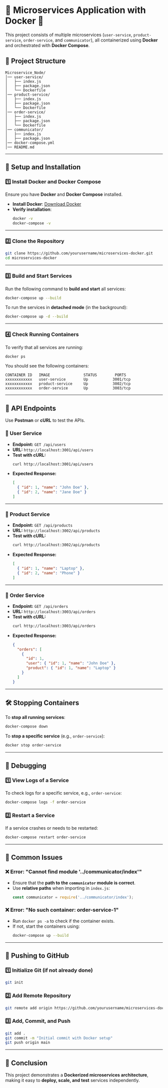 # 🚀 Microservices Application with Docker 🐳

This project consists of multiple microservices (`user-service`, `product-service`, `order-service`, and `communicator`), all containerized using **Docker** and orchestrated with **Docker Compose**.

## 📁 Project Structure

```
Microservice_Node/
│── user-service/
│   ├── index.js
│   ├── package.json
│   └── Dockerfile
│── product-service/
│   ├── index.js
│   ├── package.json
│   └── Dockerfile
│── order-service/
│   ├── index.js
│   ├── package.json
│   └── Dockerfile
│── communicator/
│   ├── index.js
│   ├── package.json
│── docker-compose.yml
│── README.md
```

---

## 🏰 Setup and Installation

### 1️⃣ Install Docker and Docker Compose

Ensure you have **Docker** and **Docker Compose** installed.

- **Install Docker**: [Download Docker](https://www.docker.com/get-started)
- **Verify installation**:
  ```sh
  docker -v
  docker-compose -v
  ```

---

### 2️⃣ Clone the Repository

```sh
git clone https://github.com/yourusername/microservices-docker.git
cd microservices-docker
```

---

### 3️⃣ Build and Start Services

Run the following command to **build and start** all services:

```sh
docker-compose up --build
```

To run the services in **detached mode** (in the background):

```sh
docker-compose up -d --build
```

---

### 4️⃣ Check Running Containers

To verify that all services are running:

```sh
docker ps
```

You should see the following containers:

```
CONTAINER ID   IMAGE               STATUS        PORTS
xxxxxxxxxxxx   user-service        Up           3001/tcp
xxxxxxxxxxxx   product-service     Up           3002/tcp
xxxxxxxxxxxx   order-service       Up           3003/tcp
```

---

## 🚀 API Endpoints

Use **Postman** or **cURL** to test the APIs.

### 📌 User Service

- **Endpoint:** `GET /api/users`
- **URL:** `http://localhost:3001/api/users`
- **Test with cURL:**
  ```sh
  curl http://localhost:3001/api/users
  ```
- **Expected Response:**
  ```json
  [
    { "id": 1, "name": "John Doe" },
    { "id": 2, "name": "Jane Doe" }
  ]
  ```

---

### 📌 Product Service

- **Endpoint:** `GET /api/products`
- **URL:** `http://localhost:3002/api/products`
- **Test with cURL:**
  ```sh
  curl http://localhost:3002/api/products
  ```
- **Expected Response:**
  ```json
  [
    { "id": 1, "name": "Laptop" },
    { "id": 2, "name": "Phone" }
  ]
  ```

---

### 📌 Order Service

- **Endpoint:** `GET /api/orders`
- **URL:** `http://localhost:3003/api/orders`
- **Test with cURL:**
  ```sh
  curl http://localhost:3003/api/orders
  ```
- **Expected Response:**
  ```json
  {
    "orders": [
      {
        "id": 1,
        "user": { "id": 1, "name": "John Doe" },
        "product": { "id": 1, "name": "Laptop" }
      }
    ]
  }
  ```

---

## 🛠️ Stopping Containers

To **stop all running services**:

```sh
docker-compose down
```

To **stop a specific service** (e.g., `order-service`):

```sh
docker stop order-service
```

---

## 🐛 Debugging

### 1️⃣ View Logs of a Service

To check logs for a specific service, e.g., `order-service`:

```sh
docker-compose logs -f order-service
```

### 2️⃣ Restart a Service

If a service crashes or needs to be restarted:

```sh
docker-compose restart order-service
```

---

## 📌 Common Issues

### ❌ Error: "Cannot find module '../communicator/index'"

- Ensure that the **path to the `communicator` module is correct**.
- Use **relative paths** when importing in `index.js`:
  ```js
  const communicator = require('../communicator/index');
  ```

### ❌ Error: "No such container: order-service-1"

- Run `docker ps -a` to check if the container exists.
- If not, start the containers using:
  ```sh
  docker-compose up --build
  ```

---

## 📌 Pushing to GitHub

### 1️⃣ Initialize Git (if not already done)

```sh
git init
```

### 2️⃣ Add Remote Repository

```sh
git remote add origin https://github.com/yourusername/microservices-docker.git
```

### 3️⃣ Add, Commit, and Push

```sh
git add .
git commit -m "Initial commit with Docker setup"
git push origin main
```

---

## 🎯 Conclusion

This project demonstrates a **Dockerized microservices architecture**, making it easy to **deploy, scale, and test** services independently.
